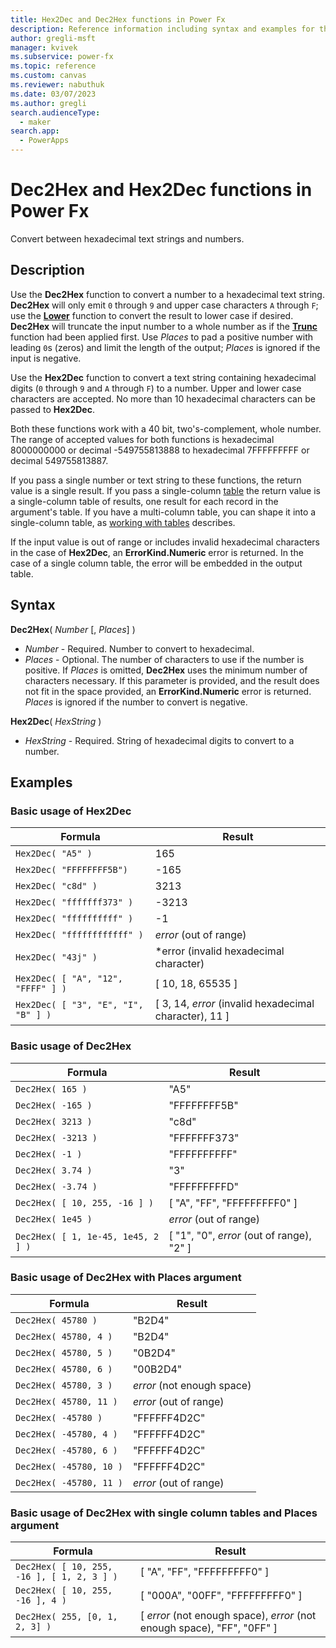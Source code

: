 ```yaml
---
title: Hex2Dec and Dec2Hex functions in Power Fx
description: Reference information including syntax and examples for the Hex2Dec and Dec2Hex functions in Power Fx.
author: gregli-msft
manager: kvivek
ms.subservice: power-fx
ms.topic: reference
ms.custom: canvas
ms.reviewer: nabuthuk
ms.date: 03/07/2023
ms.author: gregli
search.audienceType: 
  - maker
search.app: 
  - PowerApps
---
```

# Dec2Hex and Hex2Dec functions in Power Fx

Convert between hexadecimal text strings and numbers.

## Description

Use the **Dec2Hex** function to convert a number to a hexadecimal text string.  **Dec2Hex** will only emit `0` through `9` and upper case characters `A` through `F`; use the [**Lower**](function-lower-upper-proper.md) function to convert the result to lower case if desired.  **Dec2Hex** will truncate the input number to a whole number as if the [**Trunc**](function-round.md) function had been applied first.  Use *Places* to pad a positive number with leading `0`s (zeros) and limit the length of the output; *Places* is ignored if the input is negative.

Use the **Hex2Dec** function to convert a text string containing hexadecimal digits (`0` through `9` and `A` through `F`) to a number.  Upper and lower case characters are accepted.  No more than 10 hexadecimal characters can be passed to **Hex2Dec**.

Both these functions work with a 40 bit, two's-complement, whole number. The range of accepted values for both functions is hexadecimal 8000000000 or decimal -549755813888 to hexadecimal 7FFFFFFFFF or decimal 549755813887.

If you pass a single number or text string to these functions, the return value is a single result.  If you pass a single-column [table](/power-apps/maker/canvas-apps/working-with-tables) the return value is a single-column table of results, one result for each record in the argument's table. If you have a multi-column table, you can shape it into a single-column table, as [working with tables](/power-apps/maker/canvas-apps/working-with-tables) describes.  

If the input value is out of range or includes invalid hexadecimal characters in the case of **Hex2Dec**, an **ErrorKind.Numeric** error is returned.  In the case of a single column table, the error will be embedded in the output table.

## Syntax

**Dec2Hex**( *Number* [, *Places*] )

- *Number* - Required.  Number to convert to hexadecimal.
- *Places* - Optional.  The number of characters to use if the number is positive. If *Places* is omitted, **Dec2Hex** uses the minimum number of characters necessary. If this parameter is provided, and the result does not fit in the space provided, an **ErrorKind.Numeric** error is returned.  *Places* is ignored if the number to convert is negative.

**Hex2Dec**( *HexString* )

- *HexString* - Required.  String of hexadecimal digits to convert to a number.

## Examples

### Basic usage of Hex2Dec

| Formula | Result |
| --- | --- |
| `Hex2Dec( "A5" )` | 165 |
| `Hex2Dec( "FFFFFFFF5B")` | -165 |
| `Hex2Dec( "c8d" )` | 3213 |
| `Hex2Dec( "fffffff373" )` | -3213 |
| `Hex2Dec( "ffffffffff" )` | -1 |
| `Hex2Dec( "ffffffffffff" )` | *error* (out of range) |
| `Hex2Dec( "43j" )` | *error (invalid hexadecimal character) |
| `Hex2Dec( [ "A", "12", "FFFF" ] )` | [ 10, 18, 65535 ] |
| `Hex2Dec( [ "3", "E", "I", "B" ] )` | [ 3, 14, *error* (invalid hexadecimal character), 11 ]

### Basic usage of Dec2Hex

| Formula | Result |
| --- | --- |
| `Dec2Hex( 165 )`        | "A5" |
| `Dec2Hex( -165 )`       | "FFFFFFFF5B" |
| `Dec2Hex( 3213 )`       | "c8d" |
| `Dec2Hex( -3213 )`      | "FFFFFFF373" |
| `Dec2Hex( -1 )`         | "FFFFFFFFFF" |
| `Dec2Hex( 3.74 )`       | "3" |
| `Dec2Hex( -3.74 )`      | "FFFFFFFFFD" |
| `Dec2Hex( [ 10, 255, -16 ] )` | [ "A", "FF", "FFFFFFFFF0" ] |
| `Dec2Hex( 1e45 )`       | *error* (out of range) |
| `Dec2Hex( [ 1, 1e-45, 1e45, 2 ] )` | [ "1", "0", *error* (out of range), "2" ] |

### Basic usage of Dec2Hex with Places argument

| Formula | Result |
| --- | --- |
| `Dec2Hex( 45780 )`      | "B2D4" |
| `Dec2Hex( 45780, 4 )`   | "B2D4" |
| `Dec2Hex( 45780, 5 )`   | "0B2D4" |
| `Dec2Hex( 45780, 6 )`   | "00B2D4" |
| `Dec2Hex( 45780, 3 )`   | *error* (not enough space) |
| `Dec2Hex( 45780, 11 )`  | *error* (out of range) |
| `Dec2Hex( -45780 )`     | "FFFFFF4D2C" | 
| `Dec2Hex( -45780, 4 )`  | "FFFFFF4D2C" | 
| `Dec2Hex( -45780, 6 )`  | "FFFFFF4D2C" | 
| `Dec2Hex( -45780, 10 )` | "FFFFFF4D2C" | 
| `Dec2Hex( -45780, 11 )` | *error* (out of range) | 

### Basic usage of Dec2Hex with single column tables and Places argument

| Formula | Result |
| --- | --- |
| `Dec2Hex( [ 10, 255, -16 ], [ 1, 2, 3 ] )`      | [ "A", "FF", "FFFFFFFFF0" ] |
| `Dec2Hex( [ 10, 255, -16 ], 4 )`   | [ "000A", "00FF", "FFFFFFFFF0" ] |
| `Dec2Hex( 255, [0, 1, 2, 3] )`   | [ *error* (not enough space), *error* (not enough space), "FF", "0FF" ] |
